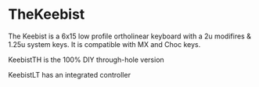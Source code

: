 # TheKeebist
The Keebist is a 6x15 low profile ortholinear keyboard with a 2u modifires & 1.25u system keys. It is compatible with MX and Choc keys.

KeebistTH is the 100% DIY through-hole version

KeebistLT has an integrated controller
